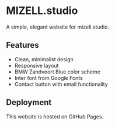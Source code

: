 # MIZELL.studio

A simple, elegant website for mizell.studio.

## Features
- Clean, minimalist design
- Responsive layout
- BMW Zandvoort Blue color scheme
- Inter font from Google Fonts
- Contact button with email functionality

## Deployment
This website is hosted on GitHub Pages.
